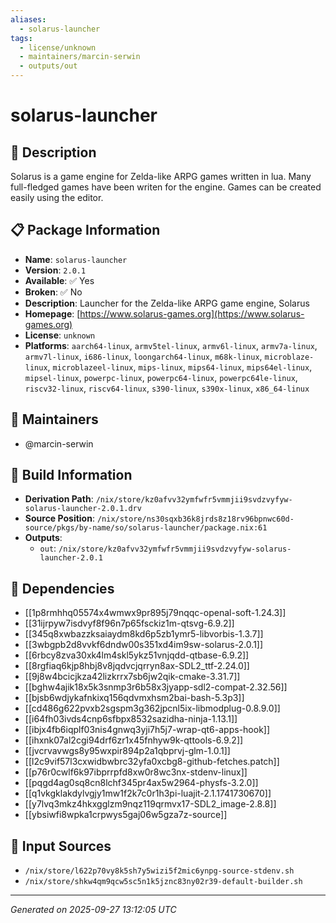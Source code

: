 ```yaml
---
aliases:
  - solarus-launcher
tags:
  - license/unknown
  - maintainers/marcin-serwin
  - outputs/out
---
```


# solarus-launcher

## 📝 Description

Solarus is a game engine for Zelda-like ARPG games written in lua.
Many full-fledged games have been writen for the engine.
Games can be created easily using the editor.


## 📋 Package Information

- **Name**: `solarus-launcher`
- **Version**: `2.0.1`
- **Available**: ✅ Yes
- **Broken**: ✅ No
- **Description**: Launcher for the Zelda-like ARPG game engine, Solarus
- **Homepage**: [https://www.solarus-games.org](https://www.solarus-games.org)
- **License**: `unknown`
- **Platforms**: `aarch64-linux`, `armv5tel-linux`, `armv6l-linux`, `armv7a-linux`, `armv7l-linux`, `i686-linux`, `loongarch64-linux`, `m68k-linux`, `microblaze-linux`, `microblazeel-linux`, `mips-linux`, `mips64-linux`, `mips64el-linux`, `mipsel-linux`, `powerpc-linux`, `powerpc64-linux`, `powerpc64le-linux`, `riscv32-linux`, `riscv64-linux`, `s390-linux`, `s390x-linux`, `x86_64-linux`
## 👥 Maintainers

- @marcin-serwin


## 🔧 Build Information

- **Derivation Path**: `/nix/store/kz0afvv32ymfwfr5vmmjii9svdzvyfyw-solarus-launcher-2.0.1.drv`
- **Source Position**: `/nix/store/ns30sqxb36k8jrds8z18rv96bpnwc60d-source/pkgs/by-name/so/solarus-launcher/package.nix:61`
- **Outputs**:
  - `out`:  `/nix/store/kz0afvv32ymfwfr5vmmjii9svdzvyfyw-solarus-launcher-2.0.1`

## 🔗 Dependencies

- [[1p8rmhhq05574x4wmwx9pr895j79nqqc-openal-soft-1.24.3]]
- [[31ijrpyw7isdvyf8f96n7p65fsckiz1m-qtsvg-6.9.2]]
- [[345q8xwbazzksaiaydm8kd6p5zb1ymr5-libvorbis-1.3.7]]
- [[3wbgpb2d8vvkf6dndw00s351xd4im9sw-solarus-2.0.1]]
- [[6rbcy8zva30xk4lm4skl5ykz51vnjqdd-qtbase-6.9.2]]
- [[8rgfiaq6kjp8hbj8v8jqdvcjqrryn8ax-SDL2_ttf-2.24.0]]
- [[9j8w4bcicjkza42lizkrrx7sb6jw2qik-cmake-3.31.7]]
- [[bghw4ajik18x5k3snmp3r6b58x3jyapp-sdl2-compat-2.32.56]]
- [[bjsb6wdjykafnkixq156qdvmxhsm2bai-bash-5.3p3]]
- [[cd486g622pvxb2sgspm3g362jpcnl5ix-libmodplug-0.8.9.0]]
- [[i64fh03ivds4cnp6sfbpx8532sazidha-ninja-1.13.1]]
- [[ibjx4fb6iqplf03nis4gnwq3yji7h5j7-wrap-qt6-apps-hook]]
- [[ihxnk07al2cgi94drf6zr1x45fnhyw9k-qttools-6.9.2]]
- [[jvcrvavwgs8y95wxpir894p2a1qbprvj-glm-1.0.1]]
- [[l2c9vif57l3cxwidbwbrc32yfa0xcbg8-github-fetches.patch]]
- [[p76r0cwlf6k97ibprrpfd8xw0r8wc3nx-stdenv-linux]]
- [[pqgd4ag0sq8cn8lchf345pr4ax5w2964-physfs-3.2.0]]
- [[q1vkgklakdylvgjy1mw1f2k7c0r1h3pi-luajit-2.1.1741730670]]
- [[y7lvq3mkz4hkxgglzm9nqz119qrmvx17-SDL2_image-2.8.8]]
- [[ybsiwfi8wpka1crpwys5gaj06w5gza7z-source]]

## 📁 Input Sources

- `/nix/store/l622p70vy8k5sh7y5wizi5f2mic6ynpg-source-stdenv.sh`
- `/nix/store/shkw4qm9qcw5sc5n1k5jznc83ny02r39-default-builder.sh`

---
*Generated on 2025-09-27 13:12:05 UTC*
